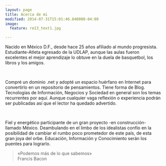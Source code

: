 ```yaml
---
layout: page
title: Acerca de mi
modified: 2014-07-31T15:01:46.840000-04:00
image:
  feature: re13_text1.jpg

---
```


<p>Nacido en México D.F., desde hace 25 años afiliado al mundo progresista. Estudiante-Atleta egresado de la UDLAP, aunque las aulas fueron excelentes el mejor aprendizaje lo obtuve en la duela de basquetbol, los libros y los amigos.</p><br>

<p>Compré un dominio .net y adopté un espacio huérfano en Internet para convertirlo en un repositorio de pensamientos. Tiene forma de Blog. Tecnologías de Información, Negocios y Sociedad en general son los temas recurrentes por aquí. Aunque cualquier vaga reflexión o experiencia podrán ser publicadas así que el lector ha quedado advertido.</p><br>

<p>Fiel y energético participante de un gran proyecto -en construcción- llamado México. Deambulando en el limbo de los idealistas confío en la posibilidad de cambiar el rumbo poco prometedor de este país, de esta gran joya del orbe. Educación, Información y Conocimiento serán los puentes para lograrlo.</p>

<blockquote>
  <p>«Podemos más de lo que sabemos»<br>Francis Bacon</p>
</blockquote>


